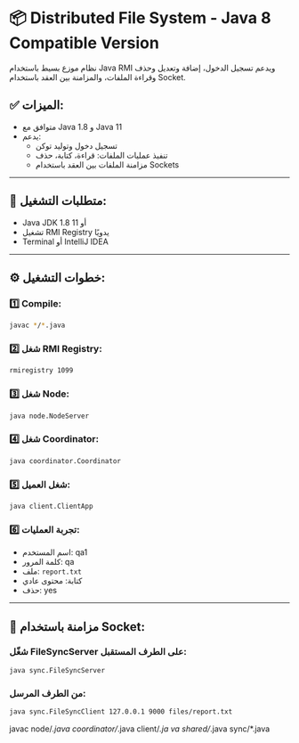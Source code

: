 
# 📦 Distributed File System - Java 8 Compatible Version

نظام موزع بسيط باستخدام Java RMI ويدعم تسجيل الدخول، إضافة وتعديل وحذف وقراءة الملفات، والمزامنة بين العقد باستخدام Socket.

## ✅ الميزات:
- متوافق مع Java 1.8 و Java 11
- يدعم:
  - تسجيل دخول وتوليد توكن
  - تنفيذ عمليات الملفات: قراءة، كتابة، حذف
  - مزامنة الملفات بين العقد باستخدام Sockets

---

## 🔧 متطلبات التشغيل:
- Java JDK 1.8 أو 11
- تشغيل RMI Registry يدويًا
- Terminal أو IntelliJ IDEA

---

## ⚙️ خطوات التشغيل:

### 1️⃣ Compile:
```bash
javac */*.java
```

### 2️⃣ شغل RMI Registry:
```bash
rmiregistry 1099
```

### 3️⃣ شغل Node:
```bash
java node.NodeServer
```

### 4️⃣ شغل Coordinator:
```bash
java coordinator.Coordinator
```

### 5️⃣ شغل العميل:
```bash
java client.ClientApp
```

### 6️⃣ تجربة العمليات:
- اسم المستخدم: qa1
- كلمة المرور: qa
- ملف: `report.txt`
- كتابة: محتوى عادي
- حذف: yes

---

## 🔁 مزامنة باستخدام Socket:

### شغّل FileSyncServer على الطرف المستقبل:
```bash
java sync.FileSyncServer
```

### من الطرف المرسل:
```bash
java sync.FileSyncClient 127.0.0.1 9000 files/report.txt
```
javac node/*.java coordinator/*.java client/*.ja
va shared/*.java sync/*.java

